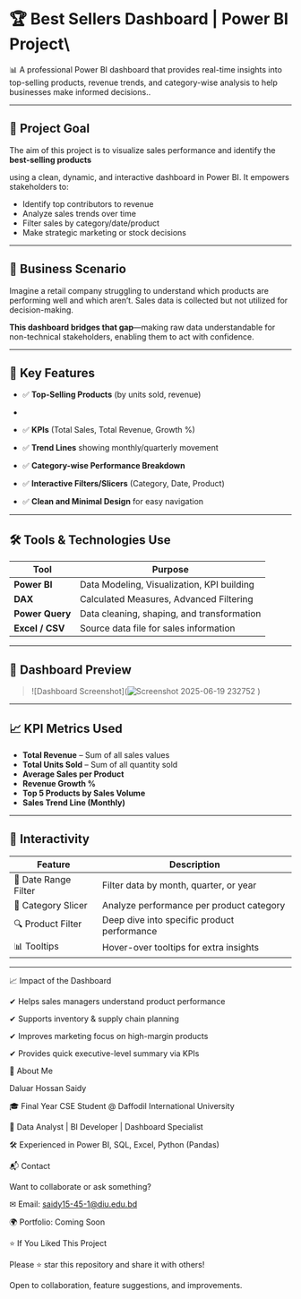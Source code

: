 # 🏆 Best Sellers Dashboard | Power BI Project\

📊 A professional Power BI dashboard that provides real-time insights into top-selling products, revenue trends, and category-wise analysis to help businesses make informed decisions..



---



## 🎯 Project Goal




The aim of this project is to visualize sales performance and identify the **best-selling products** 


using a clean, dynamic, and interactive dashboard in Power BI. It empowers stakeholders to:



- Identify top contributors to revenue
- Analyze sales trends over time
- Filter sales by category/date/product
- Make strategic marketing or stock decisions



---



## 🧠 Business Scenario



Imagine a retail company struggling to understand which products are performing well and which aren’t. Sales data is collected but not utilized for decision-making.

**This dashboard bridges that gap**—making raw data understandable for non-technical stakeholders, enabling them to act with confidence.



---




## 📌 Key Features


- ✅ **Top-Selling Products** (by units sold, revenue)
- 
- ✅ **KPIs** (Total Sales, Total Revenue, Growth %)
  
- ✅ **Trend Lines** showing monthly/quarterly movement
  
- ✅ **Category-wise Performance Breakdown**
  
- ✅ **Interactive Filters/Slicers** (Category, Date, Product)
  
- ✅ **Clean and Minimal Design** for easy navigation




---




## 🛠️ Tools & Technologies Use



| Tool          | Purpose                                      
|---------------|----------------------------------------------|
| **Power BI**  | Data Modeling, Visualization, KPI building   |
| **DAX**       | Calculated Measures, Advanced Filtering      |
| **Power Query**| Data cleaning, shaping, and transformation |
| **Excel / CSV** | Source data file for sales information     |




---




## 📸 Dashboard Preview

 
> ![Dashboard Screenshot](![Screenshot 2025-06-19 232752](https://github.com/user-attachments/assets/e45a6458-0de9-4b46-9121-8578518b43a4)
)

---

## 📈 KPI Metrics Used


- **Total Revenue** – Sum of all sales values
- **Total Units Sold** – Sum of all quantity sold
- **Average Sales per Product**
- **Revenue Growth %**
- **Top 5 Products by Sales Volume**
- **Sales Trend Line (Monthly)**

---

## 🔄 Interactivity



| Feature               | Description                                                  |
|-----------------------|--------------------------------------------------------------|
| 📅 Date Range Filter   | Filter data by month, quarter, or year                      |
| 🛒 Category Slicer     | Analyze performance per product category                    |
| 🔍 Product Filter      | Deep dive into specific product performance                 |
| 📊 Tooltips            | Hover-over tooltips for extra insights                      |




---





📈 Impact of the Dashboard


✔ Helps sales managers understand product performance

✔ Supports inventory & supply chain planning

✔ Improves marketing focus on high-margin products

✔ Provides quick executive-level summary via KPIs




🙋 About Me

Daluar Hossan Saidy

🎓 Final Year CSE Student @ Daffodil International University

💼 Data Analyst | BI Developer | Dashboard Specialist

🛠 Experienced in Power BI, SQL, Excel, Python (Pandas)



📬 Contact

Want to collaborate or ask something?


✉ Email: saidy15-45-1@diu.edu.bd



🌍 Portfolio: Coming Soon



⭐ If You Liked This Project

Please ⭐ star this repository and share it with others!


Open to collaboration, feature suggestions, and improvements.


